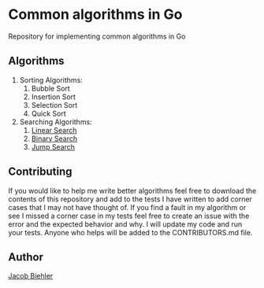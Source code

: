 # Common algorithms in Go

Repository for implementing common algorithms in Go

## Algorithms

1. Sorting Algorithms:
   1. Bubble Sort
   2. Insertion Sort
   3. Selection Sort
   4. Quick Sort
2. Searching Algorithms:
   1. [Linear Search](./linear_search/README.md)
   2. [Binary Search](./binary_search/README.md)
   3. [Jump Search](./jump_search/README.md)

## Contributing

If you would like to help me write better algorithms feel free to download the contents of this repository and add to the tests I have written to add corner cases that I may not have thought of. If you find a fault in my algorithm or see I missed a corner case in my tests feel free to create an issue with the error and the expected behavior and why. I will update my code and run your tests. Anyone who helps will be added to the CONTRIBUTORS.md file.

## Author

[Jacob Biehler](https://www.linkedin.com/in/jacob-biehler-475573139/)
